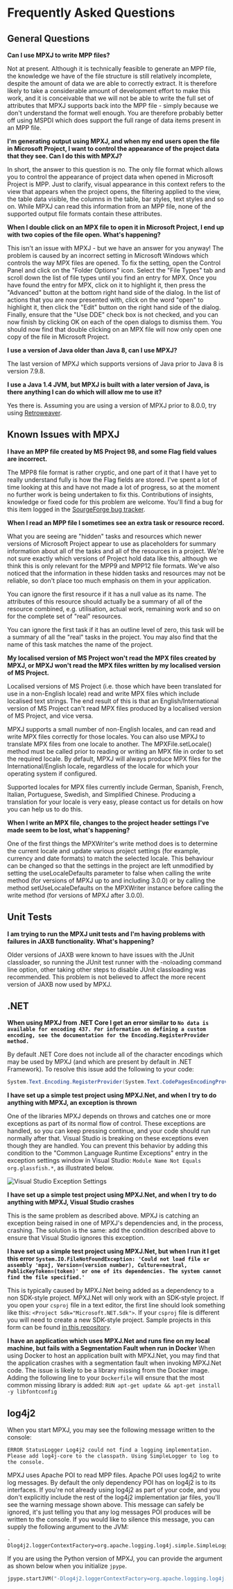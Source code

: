 # Frequently Asked Questions
## General Questions

**Can I use MPXJ to write MPP files?**

Not at present. Although it is technically feasible to generate an MPP file, the
knowledge we have of the file structure is still relatively incomplete, despite
the amount of data we are able to correctly extract. It is therefore likely to
take a considerable amount of development effort to make this work, and it is
conceivable that we will not be able to write the full set of attributes that
MPXJ supports back into the MPP file - simply because we don't understand the
format well enough. You are therefore probably better off using MSPDI which does
support the full range of data items present in an MPP file.

**I'm generating output using MPXJ, and when my end users open the file in
Microsoft Project, I want to control the appearance of the project data that
they see. Can I do this with MPXJ?**

In short, the answer to this question is no. The only file format which allows
you to control the appearance of project data when opened in Microsoft Project
is MPP. Just to clarify, visual appearance in this context refers to the view
that appears when the project opens, the filtering applied to the view, the
table data visible, the columns in the table, bar styles, text styles and so on.
While MPXJ can read this information from an MPP file, none of the supported
output file formats contain these attributes.

**When I double click on an MPX file to open it in Microsoft Project, I end up
with two copies of the file open. What's happening?**

This isn't an issue with MPXJ - but we have an answer for you anyway! The
problem is caused by an incorrect setting in Microsoft Windows which controls the
way MPX files are opened. To fix the setting, open the Control Panel and click
on the "Folder Options" icon. Select the "File Types" tab and scroll down the
list of file types until you find an entry for MPX. Once you have found the
entry for MPX, click on it to highlight it, then press the "Advanced" button at
the bottom right hand side of the dialog. In the list of actions that you are
now presented with, click on the word "open" to highlight it, then click the
"Edit" button on the right hand side of the dialog. Finally, ensure that the
"Use DDE" check box is not checked, and you can now finish by clicking OK on
each of the open dialogs to dismiss them. You should now find that double
clicking on an MPX file will now only open one copy of the file in Microsoft
Project.

**I use a version of Java older than Java 8, can I use MPXJ?**

The last version of MPXJ which supports versions of Java prior to Java 8 is
version 7.9.8.

**I use a Java 1.4 JVM, but MPXJ is built with a later version of Java, is there
anything I can do which will allow me to use it?**

Yes there is. Assuming you are using a version of MPXJ prior to 8.0.0,
try using [Retroweaver](http://retroweaver.sourceforge.net/).

## Known Issues with MPXJ
**I have an MPP file created by MS Project 98, and some Flag field values
are incorrect.**

The MPP8 file format is rather cryptic, and one part of it that I have yet to
really understand fully is how the Flag fields are stored. I've spent a lot of
time looking at this and have not made a lot of progress, so at the moment no
further work is being undertaken to fix this. Contributions of insights,
knowledge or fixed code for this problem are welcome. You'll find a bug for this
item logged in the
[SourgeForge bug tracker](http://sourceforge.net/tracker/index.php?func=detail&aid=816347&group_id=70649&atid=528541).

**When I read an MPP file I sometimes see an extra task or resource record.**

What you are seeing are "hidden" tasks and resources which newer versions of
Microsoft Project appear to use as placeholders for summary information about
all of the tasks and all of the resources in a project. We're not sure exactly
which versions of Project hold data like this, although we think this is only
relevant for the MPP9 and MPP12 file formats. We've also noticed that the
information in these hidden tasks and resources may not be reliable, so don't
place too much emphasis on them in your application.

You can ignore the first resource if it has a null value as its name. The
attributes of this resource should actually be a summary of all of the resource
combined, e.g. utilisation, actual work, remaining work and so on for the
complete set of "real" resources.

You can ignore the first task if it has an outline level of zero, this task will
be a summary of all the "real" tasks in the project. You may also find that the
name of this task matches the name of the project.

**My localised version of MS Project won't read the MPX files created by MPXJ,
or MPXJ won't read the MPX files written by my localised version of MS Project.**

Localised versions of MS Project (i.e. those which have been translated for use
in a non-English locale) read and write MPX files which include localised text
strings. The end result of this is that an English/International version of MS
Project can't read MPX files produced by a localised version of MS Project, and
vice versa.

MPXJ supports a small number of non-English locales, and can read and write MPX
files correctly for those locales. You can also use MPXJ to translate MPX files
from one locale to another. The MPXFile.setLocale() method must be called prior
to reading or writing an MPX file in order to set the required locale. By
default, MPXJ will always produce MPX files for the International/English locale,
regardless of the locale for which your operating system if configured.

Supported locales for MPX files currently include German, Spanish, French,
Italian, Portuguese, Swedish, and Simplified Chinese. Producing a translation
for your locale is very easy, please contact us for details on how you can help
us to do this.

**When I write an MPX file, changes to the project header settings I've made
seem to be lost, what's happening?**

One of the first things the MPXWriter's write method does is to determine the
current locale and update various project settings (for example, currency and
date formats) to match the selected locale. This behaviour can be changed so
that the settings in the project are left unmodified by setting the
useLocaleDefaults parameter to false when calling the write method (for versions
of MPXJ up to and including 3.0.0) or by calling the method setUseLocaleDefaults
on the MPXWriter instance before calling the write method (for versions of MPXJ
after 3.0.0).

## Unit Tests
**I am trying to run the MPXJ unit tests and I'm having problems with failures
in JAXB functionality. What's happening?**

Older versions of JAXB were known to have issues with the JUnit classloader, so
running the JUnit test runner with the -noloading command line option, other
taking other steps to disable JUnit classloading was recommended. This problem
is not believed to affect the more recent version of JAXB now used by MPXJ.

## .NET
**When using MPXJ from .NET Core I get an error similar to `No data is available
  for encoding 437. For information on defining a custom encoding, see the
  documentation for the Encoding.RegisterProvider method.`**

By default .NET Core does not include all of the character encodings which may
be used by MPXJ (and which are present by default in .NET Framework). To
resolve this issue add the following to your code:

```c#
System.Text.Encoding.RegisterProvider(System.Text.CodePagesEncodingProvider.Instance);
```

**I have set up a simple test project using MPXJ.Net, and when I try to do
anything with MPXJ, an exception is thrown**

One of the libraries MPXJ depends on throws and catches one or more exceptions
as part of its normal flow of control. These exceptions are handled, so you can
keep pressing continue, and your code should run normally after that.
Visual Studio is breaking on these exceptions even though they are
handled. You can prevent this behavior by adding this condition to the
"Common Language Runtime Exceptions" entry in the exception
settings window in Visual Studio: `Module Name Not Equals org.glassfish.*`,
as illustrated below.

![Visual Studio Exception Settings](images/exception-settings.png)

**I have set up a simple test project using MPXJ.Net, and when I try to do
anything with MPXJ, Visual Studio crashes**

This is the same problem as described above. MPXJ is catching an exception being
raised in one of MPXJ's dependencies and, in the process, crashing. The
solution is the same: add the condition described above to ensure that Visual
Studio ignores this exception.

**I have set up a simple test project using MPXJ.Net, but when I run it I get
this error `System.IO.FileNotFoundException: 'Could not load file or assembly
'mpxj, Version=(version number), Culture=neutral, PublicKeyToken=(token)'
or one of its dependencies. The system cannot find the file specified.'`**

This is typically caused by MPXJ.Net being added as a dependency to a non
SDK-style project. MPXJ.Net will only work with an SDK-style project.
If you open your `csproj` file in a text editor, the first line should look
something like this: `<Project Sdk="Microsoft.NET.Sdk">`. If your `csproj`
file is different you will need to create a new SDK-style project. Sample
projects in this form can be found [in this repository](https://github.com/joniles/mpxj-dotnet-samples).

**I have an application which uses MPXJ.Net and runs fine on my local machine,
but fails with a Segmentation Fault when run in Docker**
When using Docker to host an application built with MPXJ.Net, you may find
that the application crashes with a segmentation fault when invoking MPXJ.Net
code. The issue is likely to be a library missing from the Docker image.
Adding the following line to your `Dockerfile` will ensure that the 
most common missing library is added:
`RUN apt-get update && apt-get install -y libfontconfig`

## log4j2
When you start MPXJ, you may see the following message written to the console:

```
ERROR StatusLogger Log4j2 could not find a logging implementation.
Please add log4j-core to the classpath. Using SimpleLogger to log to the console.
```

MPXJ uses Apache POI to read MPP files. Apache POI uses log4j2 to write log
messages. By default the only dependency POI has on log4j2 is to its
interfaces. If you're not already using log4j2 as part of your code, and you
don't explicitly include the rest of the log4j2 implementation jar files,
you'll see the warning message shown above. This message can safely be ignored,
it's just telling you that any log messages POI produces will be written to the
console. If you would like to silence this message, you can supply the
following argument to the JVM:

```
-Dlog4j2.loggerContextFactory=org.apache.logging.log4j.simple.SimpleLoggerContextFactory
```

If you are using the Python version of MPXJ, you can provide the argument as
shown below when you initialize `jpype`.

```python
jpype.startJVM("-Dlog4j2.loggerContextFactory=org.apache.logging.log4j.simple.SimpleLoggerContextFactory")
```
